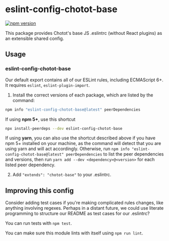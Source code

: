 # eslint-config-chotot-base

[![npm version](https://badge.fury.io/js/eslint-config-chotot-base.svg)](http://badge.fury.io/js/eslint-config-chotot-base)

This package provides Chotot's base JS .eslintrc (without React plugins) as an extensible shared config.

## Usage

### eslint-config-chotot-base

Our default export contains all of our ESLint rules, including ECMAScript 6+. It requires `eslint`, `eslint-plugin-import`.

1. Install the correct versions of each package, which are listed by the command:

  ```sh
  npm info "eslint-config-chotot-base@latest" peerDependencies
  ```

  If using **npm 5+**, use this shortcut

  ```sh
  npx install-peerdeps --dev eslint-config-chotot-base
  ```

  If using **yarn**, you can also use the shortcut described above if you have npm 5+ installed on your machine, as the command will detect that you are using yarn and will act accordingly.
  Otherwise, run `npm info "eslint-config-chotot-base@latest" peerDependencies` to list the peer dependencies and versions, then run `yarn add --dev <dependency>@<version>` for each listed peer dependency.

2. Add `"extends": "chotot-base"` to your .eslintrc.


## Improving this config

Consider adding test cases if you're making complicated rules changes, like anything involving regexes. Perhaps in a distant future, we could use literate programming to structure our README as test cases for our .eslintrc?

You can run tests with `npm test`.

You can make sure this module lints with itself using `npm run lint`.
